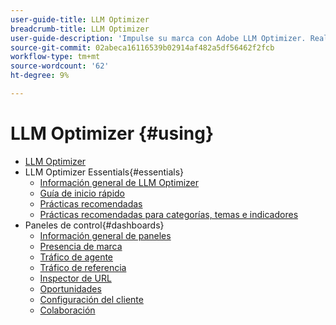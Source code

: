 ```yaml
---
user-guide-title: LLM Optimizer
breadcrumb-title: LLM Optimizer
user-guide-description: 'Impulse su marca con Adobe LLM Optimizer. Realice un seguimiento de las menciones, descubra perspectivas y domine la búsqueda impulsada por IA. Tome el control de su visibilidad: empiece a optimizar ahora.'
source-git-commit: 02abeca16116539b02914af482a5df56462f2fcb
workflow-type: tm+mt
source-wordcount: '62'
ht-degree: 9%

---
```



# LLM Optimizer {#using}

+ [LLM Optimizer](/help/home.md)
+ LLM Optimizer Essentials{#essentials}
   + [Información general de LLM Optimizer](/help/overview/overview.md)
   + [Guía de inicio rápido](/help/overview/quick-start.md)
   + [Prácticas recomendadas](/help/tutorials/best-practices.md)
   + [Prácticas recomendadas para categorías, temas e indicadores](/help/overview/best-practices-topics-prompts.md)
+ Paneles de control{#dashboards}
   + [Información general de paneles](/help/dashboards/dashboards-overview.md)
   + [Presencia de marca](/help/dashboards/brand-presence.md)
   + [Tráfico de agente](/help/dashboards/agentic-traffic.md)
   + [Tráfico de referencia](/help/dashboards/referral-traffic.md)
   + [Inspector de URL](/help/dashboards/url-inspector.md)
   + [Oportunidades](/help/dashboards/opportunities.md)
   + [Configuración del cliente](/help/dashboards/customer-configuration.md)
   + [Colaboración](/help/dashboards/collaboration.md)

